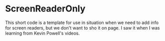 # ScreenReaderOnly
This short code is a template for use in situation when we need to add info for screen readers, but we don't want to sho it on page.
I saw it when I was learning from Kevin Powell's videos. 
